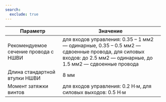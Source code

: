 ```yaml
---
search:
  exclude: true
---
```

<!--include-start-->
| Параметр                                                                       | Значение                                                                                                                                                                                                                                                             |
|--------------------------------------------------------------------------------|----------------------------------------------------------------------------------------------------------------------------------------------------------------------------------------------------------------------------------------------------------------------|
| Рекомендуемое сечение провода с НШВИ                                           | для входов управления: 0.35 – 1 мм2 — одинарные, 0.35 – 0.5 мм2 — сдвоенные провода,  для силовых входов:  до 2.5 мм2 — одинарные, до 1.5 мм2 — сдвоенные провода                                                                                                    |
| Длина стандартной втулки НШВИ                                                  | 8 мм                                                                                                                                                                                                                                                                 |
| Момент затяжки винтов                                                          | для входов управления: 0.2 Н∙м, для силовых выходов: 0.5 Н∙м                                                                                                                                                                                                         |
<!--include-end-->
